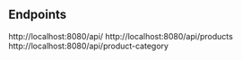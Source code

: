 ## Endpoints

http://localhost:8080/api/
http://localhost:8080/api/products
http://localhost:8080/api/product-category